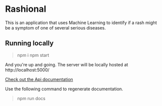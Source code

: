 Rashional
==========================================================

This is an application that uses Machine Learning to identify if a rash might be a symptom of one of several serious diseases.

## Running locally
> npm i
> npm start

And you're up and going. The server will be locally hosted at http://localhost:5000/

[Check out the Api documentation](apidoc/index.html)

Use the following command to regenerate documentation.
>npm run docs
